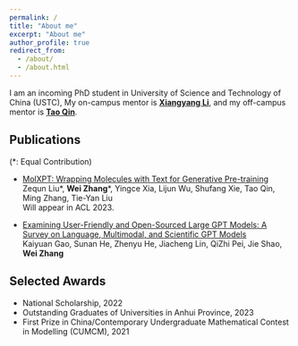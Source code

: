 ```yaml
---
permalink: /
title: "About me"
excerpt: "About me"
author_profile: true
redirect_from: 
  - /about/
  - /about.html
---
```


I am an incoming PhD student in University of Science and Technology of China (USTC), My on-campus mentor is [**Xiangyang Li**](http://staff.ustc.edu.cn/~xiangyangli), and my off-campus mentor is [**Tao Qin**](https://www.microsoft.com/en-us/research/people/taoqin).

Publications
------
(*: Equal Contribution)

- [MolXPT: Wrapping Molecules with Text for Generative Pre-training](https://arxiv.org/pdf/2305.10688.pdf)<br>
  Zequn Liu\*, **Wei Zhang**\*, Yingce Xia, Lijun Wu, Shufang Xie, Tao Qin, Ming Zhang, Tie-Yan Liu<br>
  Will appear in ACL 2023.

- [Examining User-Friendly and Open-Sourced Large GPT Models: A Survey on Language, Multimodal, and Scientific GPT Models](https://arxiv.org/pdf/2308.14149.pdf)<br>
  Kaiyuan Gao, Sunan He, Zhenyu He, Jiacheng Lin, QiZhi Pei, Jie Shao, **Wei Zhang**




Selected Awards
------
- National Scholarship, 2022
- Outstanding Graduates of Universities in Anhui Province, 2023
- First Prize in China/Contemporary Undergraduate Mathematical Contest in Modelling (CUMCM), 2021
